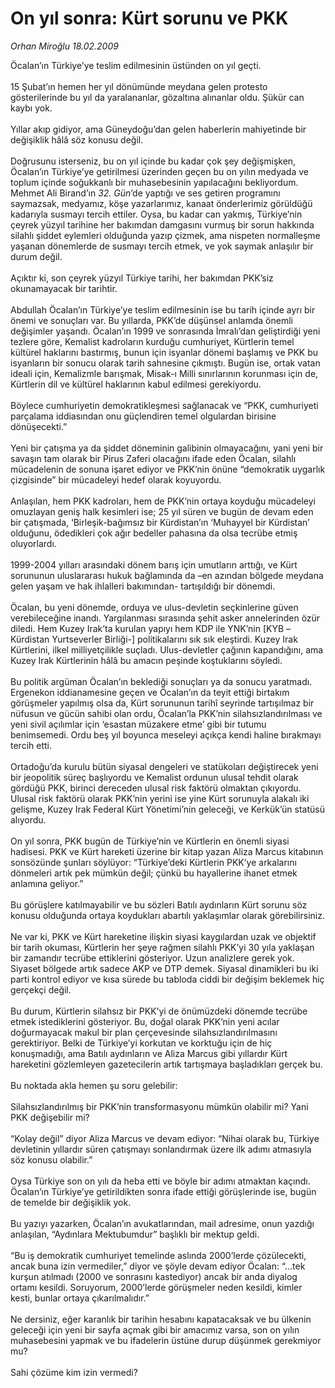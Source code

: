 # On yıl sonra: Kürt sorunu ve PKK

*Orhan Miroğlu 18.02.2009*

<div class="taraf_structure_2col_1zq">
<div class="margen_n">



 <p>Öcalan’ın Türkiye’ye teslim edilmesinin üstünden on yıl geçti. <br/><br/>15 Şubat’ın hemen her yıl dönümünde meydana gelen protesto gösterilerinde bu yıl da yaralananlar, gözaltına alınanlar oldu. Şükür can kaybı yok. <br/><br/>Yıllar akıp gidiyor, ama Güneydoğu’dan gelen haberlerin mahiyetinde bir değişiklik hâlâ söz konusu değil. <br/><br/>Doğrusunu isterseniz, bu on yıl içinde bu kadar çok şey değişmişken, Öcalan’ın Türkiye’ye getirilmesi üzerinden geçen bu on yılın medyada ve toplum içinde soğukkanlı bir muhasebesinin yapılacağını bekliyordum. Mehmet Ali Birand’ın <i>32. Gün</i>’de yaptığı ve ses getiren programını saymazsak, medyamız, köşe yazarlarımız, kanaat önderlerimiz görüldüğü kadarıyla susmayı tercih ettiler. Oysa, bu kadar can yakmış, Türkiye’nin çeyrek yüzyıl tarihine her bakımdan damgasını vurmuş bir sorun hakkında silahlı şiddet eylemleri olduğunda yazıp çizmek, ama nispeten normalleşme yaşanan dönemlerde de susmayı tercih etmek, ve yok saymak anlaşılır bir durum değil. <br/><br/>Açıktır ki, son çeyrek yüzyıl Türkiye tarihi, her bakımdan PKK’siz okunamayacak bir tarihtir. <br/><br/>Abdullah Öcalan’ın Türkiye’ye teslim edilmesinin ise bu tarih içinde ayrı bir önemi ve sonuçları var. Bu yıllarda, PKK’de düşünsel anlamda önemli değişimler yaşandı. Öcalan’ın 1999 ve sonrasında İmralı’dan geliştirdiği yeni tezlere göre, Kemalist kadroların kurduğu cumhuriyet, Kürtlerin temel kültürel haklarını bastırmış, bunun için isyanlar dönemi başlamış ve PKK bu isyanların bir sonucu olarak tarih sahnesine çıkmıştı. Bugün ise, ortak vatan ideali için, Kemalizmle barışmak, Misak-ı Milli sınırlarının korunması için de, Kürtlerin dil ve kültürel haklarının kabul edilmesi gerekiyordu. <br/><br/>Böylece cumhuriyetin demokratikleşmesi sağlanacak ve “PKK, cumhuriyeti parçalama iddiasından onu güçlendiren temel olgulardan birisine dönüşecekti.” <br/><br/>Yeni bir çatışma ya da şiddet döneminin galibinin olmayacağını, yani yeni bir savaşın tam olarak bir Pirus Zaferi olacağını ifade eden Öcalan, silahlı mücadelenin de sonuna işaret ediyor ve PKK’nin önüne “demokratik uygarlık çizgisinde” bir mücadeleyi hedef olarak koyuyordu. <br/><br/>Anlaşılan, hem PKK kadroları, hem de PKK’nin ortaya koyduğu mücadeleyi omuzlayan geniş halk kesimleri ise; 25 yıl süren ve bugün de devam eden bir çatışmada, ‘Birleşik-bağımsız bir Kürdistan’ın ‘Muhayyel bir Kürdistan’ olduğunu, ödedikleri çok ağır bedeller pahasına da olsa tecrübe etmiş oluyorlardı. <br/><br/>1999-2004 yılları arasındaki dönem barış için umutların arttığı, ve Kürt sorununun uluslararası hukuk bağlamında da –en azından bölgede meydana gelen yaşam ve hak ihlalleri bakımından- tartışıldığı bir dönemdi. <br/><br/>Öcalan, bu yeni dönemde, orduya ve ulus-devletin seçkinlerine güven verebileceğine inandı. Yargılanması sırasında şehit asker annelerinden özür diledi. Hem Kuzey Irak’ta kurulan yapıyı hem KDP ile YNK’nin [KYB –Kürdistan Yurtseverler Birliği-] politikalarını sık sık eleştirdi. Kuzey Irak Kürtlerini, ilkel milliyetçilikle suçladı. Ulus-devletler çağının kapandığını, ama Kuzey Irak Kürtlerinin hâlâ bu amacın peşinde koştuklarını söyledi. <br/><br/>Bu politik argüman Öcalan’ın beklediği sonuçları ya da sonucu yaratmadı. Ergenekon iddianamesine geçen ve Öcalan’ın da teyit ettiği birtakım görüşmeler yapılmış olsa da, Kürt sorununun tarihî seyrinde tartışılmaz bir nüfusun ve gücün sahibi olan ordu, Öcalan’la PKK’nin silahsızlandırılması ve yeni sivil açılımlar için ‘esastan müzakere etme’ gibi bir tutumu benimsemedi. Ordu beş yıl boyunca meseleyi açıkça kendi haline bırakmayı tercih etti. <br/><br/>Ortadoğu’da kurulu bütün siyasal dengeleri ve statükoları değiştirecek yeni bir jeopolitik süreç başlıyordu ve Kemalist ordunun ulusal tehdit olarak gördüğü PKK, birinci dereceden ulusal risk faktörü olmaktan çıkıyordu. Ulusal risk faktörü olarak PKK’nin yerini ise yine Kürt sorunuyla alakalı iki gelişme, Kuzey Irak Federal Kürt Yönetimi’nin geleceği, ve Kerkük’ün statüsü alıyordu. <br/><br/>On yıl sonra, PKK bugün de Türkiye’nin ve Kürtlerin en önemli siyasi hadisesi. PKK ve Kürt hareketi üzerine bir kitap yazan Aliza Marcus kitabının sonsözünde şunları söylüyor: “Türkiye’deki Kürtlerin PKK’ye arkalarını dönmeleri artık pek mümkün değil; çünkü bu hayallerine ihanet etmek anlamına geliyor.” <br/><br/>Bu görüşlere katılmayabilir ve bu sözleri Batılı aydınların Kürt sorunu söz konusu olduğunda ortaya koydukları abartılı yaklaşımlar olarak görebilirsiniz. <br/><br/>Ne var ki, PKK ve Kürt hareketine ilişkin siyasi kaygılardan uzak ve objektif bir tarih okuması, Kürtlerin her şeye rağmen silahlı PKK’yi 30 yıla yaklaşan bir zamandır tecrübe ettiklerini gösteriyor. Uzun analizlere gerek yok. Siyaset bölgede artık sadece AKP ve DTP demek. Siyasal dinamikleri bu iki parti kontrol ediyor ve kısa sürede bu tabloda ciddi bir değişim beklemek hiç gerçekçi değil. <br/><br/>Bu durum, Kürtlerin silahsız bir PKK’yi de önümüzdeki dönemde tecrübe etmek istediklerini gösteriyor. Bu, doğal olarak PKK’nin yeni acılar doğurmayacak makul bir plan çerçevesinde silahsızlandırılmasını gerektiriyor. Belki de Türkiye’yi korkutan ve korktuğu için de hiç konuşmadığı, ama Batılı aydınların ve Aliza Marcus gibi yıllardır Kürt hareketini gözlemleyen gazetecilerin artık tartışmaya başladıkları gerçek bu. <br/><br/>Bu noktada akla hemen şu soru gelebilir: <br/><br/>Silahsızlandırılmış bir PKK’nin transformasyonu mümkün olabilir mi? Yani PKK değişebilir mi? <br/><br/>“Kolay değil” diyor Aliza Marcus ve devam ediyor: “Nihai olarak bu, Türkiye devletinin yıllardır süren çatışmayı sonlandırmak üzere ilk adımı atmasıyla söz konusu olabilir.” <br/><br/>Oysa Türkiye son on yılı da heba etti ve böyle bir adımı atmaktan kaçındı. Öcalan’ın Türkiye’ye getirildikten sonra ifade ettiği görüşlerinde ise, bugün de temelde bir değişiklik yok. <br/><br/>Bu yazıyı yazarken, Öcalan’ın avukatlarından, mail adresime, onun yazdığı anlaşılan, “Aydınlara Mektubumdur” başlıklı bir mektup geldi. <br/><br/>“Bu iş demokratik cumhuriyet temelinde aslında 2000’lerde çözülecekti, ancak buna izin vermediler,” diyor ve şöyle devam ediyor Öcalan: “...tek kurşun atılmadı (2000 ve sonrasını kastediyor) ancak bir anda diyalog ortamı kesildi. Soruyorum, 2000’lerde görüşmeler neden kesildi, kimler kesti, bunlar ortaya çıkarılmalıdır.” <br/><br/>Ne dersiniz, eğer karanlık bir tarihin hesabını kapatacaksak ve bu ülkenin geleceği için yeni bir sayfa açmak gibi bir amacımız varsa, son on yılın muhasebesini yapmak ve bu ifadelerin üstüne durup düşünmek gerekmiyor mu? <br/><br/>Sahi çözüme kim izin vermedi?</p>

<br/>


<div id="taraf_not">
</div>

</div>


</div>
